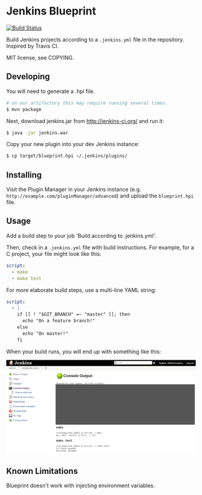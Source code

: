 # Jenkins Blueprint
[![Build Status](https://travis-ci.org/manahl/jenkins-blueprint-plugin.svg?branch=master)](https://travis-ci.org/manahl/jenkins-blueprint-plugin)

Build Jenkins projects according to a `.jenkins.yml` file in the
repository. Inspired by Travis CI.

MIT license, see COPYING.

## Developing

You will need to generate a .hpi file.

```bash
# on our artifactory this may require running several times.
$ mvn package
```

Next, download jenkins.jar from http://jenkins-ci.org/ and run it:

```bash
$ java -jar jenkins.war
```

Copy your new plugin into your dev Jenkins instance:

```bash
$ cp target/blueprint.hpi ~/.jenkins/plugins/
```

## Installing

Visit the Plugin Manager in your Jenkins instance
(e.g. `http://example.com/pluginManager/advanced`) and upload the
`blueprint.hpi` file.

## Usage

Add a build step to your job 'Build according to .jenkins.yml'.

Then, check in a `.jenkins.yml` file with build instructions. For
example, for a C project, your file might look like this:

```yaml
script:
  - make
  - make test
```

For more elaborate build steps, use a multi-line YAML string:

```yaml
script:
  - |
    if [[ ! "$GIT_BRANCH" =~ "master" ]]; then
      echo "On a feature branch!"
    else
      echo "On master!"
    fi
```

When your build runs, you will end up with something like this:

![screenshot](screenshot.png)

## Known Limitations

Blueprint doesn't work with injecting environment variables.
